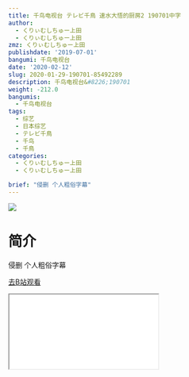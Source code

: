 ```yaml
---
title: 千鸟电视台 テレビ千鳥 速水大悟的厨房2 190701中字
author:
  - くりぃむしちゅー上田
  - くりぃむしちゅー上田
zmz: くりぃむしちゅー上田
publishdate: '2019-07-01'
bangumi: 千鸟电视台
date: '2020-02-12'
slug: 2020-01-29-190701-85492289
description: 千鸟电视台&#8226;190701
weight: -212.0
bangumis:
  - 千鸟电视台
tags:
  - 综艺
  - 日本综艺
  - テレビ千鳥
  - 千鸟
  - 千鳥
categories:
  - くりぃむしちゅー上田
  - くりぃむしちゅー上田

brief: "侵删 个人粗俗字幕"
---
```

![](https://raw.githubusercontent.com/tcgriffith/owaraisite/master/static/tmpimg/1efa3792f8cd1fd9f15b2747a98f850b71cf5930.jpg.480.jpg)
# 简介  
侵删 个人粗俗字幕  

[去B站观看](https://www.bilibili.com/video/av85492289/)
<div class ="resp-container"><iframe class="testiframe" src="//player.bilibili.com/player.html?aid=85492289"", scrolling="no", allowfullscreen="true" > </iframe></div> 
